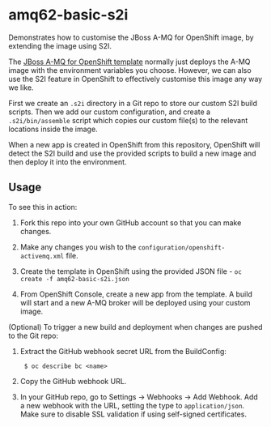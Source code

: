 # amq62-basic-s2i

Demonstrates how to customise the JBoss A-MQ for OpenShift image, by extending the image using S2I.

The [JBoss A-MQ for OpenShift template][1] normally just deploys the A-MQ image with the environment variables you choose. However, we can also use the S2I feature in OpenShift to effectively customise this image any way we like.

First we create an `.s2i` directory in a Git repo to store our custom S2I build scripts. Then we add our custom configuration, and create a `.s2i/bin/assemble` script which copies our custom file(s) to the relevant locations inside the image.

When a new app is created in OpenShift from this repository, OpenShift will detect the S2I build and use the provided scripts to build a new image and then deploy it into the environment.

## Usage

To see this in action:

1. Fork this repo into your own GitHub account so that you can make changes.

2. Make any changes you wish to the `configuration/openshift-activemq.xml` file.

3. Create the template in OpenShift using the provided JSON file - `oc create -f amq62-basic-s2i.json`

4. From OpenShift Console, create a new app from the template. A build will start and a new A-MQ broker will be deployed using your custom image.

(Optional) To trigger a new build and deployment when changes are pushed to the Git repo:

1. Extract the GitHub webhook secret URL from the BuildConfig:

        $ oc describe bc <name>

2. Copy the GitHub webhook URL.

3. In your GitHub repo, go to Settings &rarr; Webhooks &rarr; Add Webhook. Add a new webhook with the URL, setting the type to `application/json`. Make sure to disable SSL validation if using self-signed certificates.

[1]: https://github.com/jboss-openshift/application-templates/blob/master/amq/amq62-basic.json
